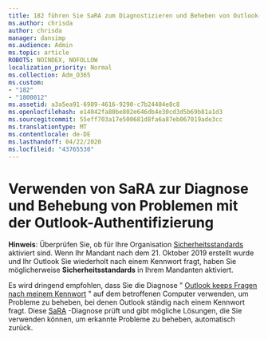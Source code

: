 ```yaml
---
title: 182 führen Sie SaRA zum Diagnostizieren und Beheben von Outlook-Authentifizierungsproblemen aus.
ms.author: chrisda
author: chrisda
manager: dansimp
ms.audience: Admin
ms.topic: article
ROBOTS: NOINDEX, NOFOLLOW
localization_priority: Normal
ms.collection: Adm_O365
ms.custom:
- "182"
- "1800012"
ms.assetid: a3a5ea91-6989-4616-9290-c7b24484e8c8
ms.openlocfilehash: e14042fa80be802e646db4e30cd3d5b69b81a1d3
ms.sourcegitcommit: 55eff703a17e500681d8fa6a87eb067019ade3cc
ms.translationtype: MT
ms.contentlocale: de-DE
ms.lasthandoff: 04/22/2020
ms.locfileid: "43765530"
---
```

# <a name="use-sara-to-diagnose-and-resolve-outlook-authentication-issues"></a>Verwenden von SaRA zur Diagnose und Behebung von Problemen mit der Outlook-Authentifizierung

**Hinweis**: Überprüfen Sie, ob für Ihre Organisation [Sicherheitsstandards](https://aka.ms/securitydefaults) aktiviert sind. Wenn Ihr Mandant nach dem 21. Oktober 2019 erstellt wurde und Ihr Outlook Sie wiederholt nach einem Kennwort fragt, haben Sie möglicherweise **Sicherheitsstandards** in Ihrem Mandanten aktiviert.

Es wird dringend empfohlen, dass Sie die Diagnose " [Outlook keeps Fragen nach meinem Kennwort](https://aka.ms/SaRA-OutlookPwdPrompt-Alchemy) " auf dem betroffenen Computer verwenden, um Probleme zu beheben, bei denen Outlook ständig nach einem Kennwort fragt. Diese [SaRA](https://diagnostics.office.com/#/) -Diagnose prüft und gibt mögliche Lösungen, die Sie verwenden können, um erkannte Probleme zu beheben, automatisch zurück.
